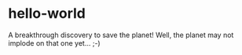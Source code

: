 # hello-world
A breakthrough discovery to save the planet!
Well, the planet may not implode on that one yet... ;-)

